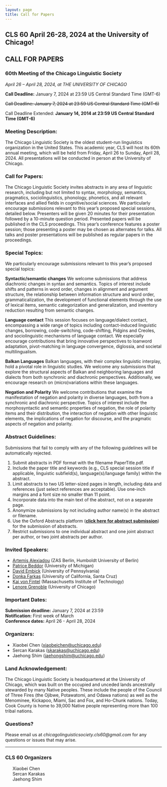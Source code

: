 ```yaml
---
layout: page
title: Call for Papers
---
```


<h2>
  CLS 60 April 26-28, 2024 at the University of Chicago!
</h2>



  




<h2>
  CALL FOR PAPERS
</h2>
<h3>
  60th Meeting of the Chicago Linguistic Society<br>
</h3>

_April 26 – April 28, 2024, at THE UNIVERSITY OF CHICAGO_
  
**Call Deadline:** January 7, 2024 at 23:59 US Central Standard Time (GMT-6)
<p> <del>Call Deadline: January 7, 2024 at 23:59 US Central Standard Time (GMT-6)</del></p>

<p> Call Deadline Extended: <strong>January 14, 2014 at 23:59 US Central Standard Time (GMT-6)</strong></p>


<h3>Meeting Description:</h3>
  
The Chicago Linguistic Society is the oldest student-run linguistics organization in the United States. This academic year, CLS will host its 60th annual meeting, which will be held from Friday, April 26 to Sunday, April 28, 2024. All presentations will be conducted in person at the University of Chicago.

<h3>Call for Papers:</h3>

The Chicago Linguistic Society invites abstracts in any area of linguistic research, including but not limited to syntax, morphology, semantics, pragmatics, sociolinguistics, phonology, phonetics, and all relevant interfaces and allied fields in cognitive/social sciences. We particularly encourage submissions relevant to this year’s proposed special sessions, detailed below.
Presenters will be given 20 minutes for their presentation followed by a 10-minute question period. Presented papers will be published in the CLS proceedings. This year’s conference features a poster session; those presenting a poster may be chosen as alternates for talks. All talks and poster presentations will be published as regular papers in the proceedings.


<h3>Special Topics:</h3>

We particularly encourage submissions relevant to this year’s proposed special topics:

<strong>Syntactic/semantic changes</strong>
We welcome submissions that address diachronic changes in syntax and semantics. Topics of interest include shifts and patterns in word order, changes in alignment and argument structure, the relationship between information structure and word order, grammaticalization, the development of functional elements through the use of lexical items, semantic categorization and generalization, and inventory reduction resulting from semantic changes.

<strong>Language contact</strong>
This session focuses on language/dialect contact, encompassing a wide range of topics including contact-induced linguistic changes, borrowing, code-switching, code-shifting, Pidgins and Creoles, and sociolinguistic mechanisms of language contact. We especially encourage contributions that bring innovative perspectives to loanword adaptation, pivot-matching in language convergence, diglossia, and societal multilingualism.

<strong>Balkan Languages</strong>
Balkan languages, with their complex linguistic interplay, hold a pivotal role in linguistic studies. We welcome any submissions that explore the structural aspects of Balkan and neighboring languages and dialects from both synchronic and diachronic perspectives. Additionally, we encourage research on (micro)variations within these languages.

<strong>Negation and Polarity</strong>
We welcome contributions that examine the manifestation of negation and polarity in diverse languages, both from a synchronic and diachronic perspective. Topics of interest include the morphosyntactic and semantic properties of negation, the role of polarity items and their distribution, the interaction of negation with other linguistic elements, the implications of negation for discourse, and the pragmatic aspects of negation and polarity.



<h3>Abstract Guidelines:</h3>

Submissions that fail to comply with any of the following guidelines will be automatically rejected.
<ol>
  <li>Submit abstracts in PDF format with the filename PaperTitle.pdf.</li>
  <li>Include the paper title and keywords (e.g., CLS special session title if applicable, linguistic subfield(s), language(s)/language family) within the abstract.</li>
  <li>Limit abstracts to two US letter-sized pages in length, including data and references (just select references are acceptable). Use one-inch margins and a font size no smaller than 11 point.</li>
  <li>Incorporate data into the main text of the abstract, not on a separate page.</li>
  <li>Anonymize submissions by not including author name(s) in the abstract or filename.</li>
  <li>Use the Oxford Abstracts platform (<strong><a href="https://app.oxfordabstracts.com/stages/6919/submitter">click here for abstract submission</a></strong>) for the submission of abstracts.</li>
  <li>Restrict submissions to one individual abstract and one joint abstract per author, or two joint abstracts per author.</li>
</ol>

<h3>Invited Speakers:</h3>

- <a href="https://www.leibniz-zas.de/en/people/details/alexiadou-artemis/alexiadou-artemis/">Artemis Alexiadou</a> (ZAS Berlin, Humboldt University of Berlin)
- <a href="https://sites.lsa.umich.edu/beddor//">Patrice Beddor</a> (University of Michigan)
- <a href="https://www.ling.upenn.edu/~embick///">David Embick</a> (University of Pennsylvania)
- <a href="https://people.ucsc.edu/~farkas////">Donka Farkas</a> (University of California, Santa Cruz)
-  <a href="https://www.kaivonfintel.org/about///">Kai von Fintel</a> (Massachusetts Institute of Technology)
- <a href="https://lucian.uchicago.edu/blogs/grenoble//">Lenore Grenoble</a> (University of Chicago)

<h3>Important Dates:</h3>

<strong>Submission deadline:</strong> January 7, 2024 at 23:59<br>
<strong>Notification:</strong> First week of March<br>
<strong>Conference dates:</strong> April 26 - April 28, 2024<br>



<h3>Organizers:</h3>

- Xiaobei Chen (<a href="mailto:xiaobeichen@uchicago.edu">xiaobeichen@uchicago.edu</a>)
- Sercan Karakas (<a href="mailto:skarakas@uchicago.edu">skarakas@uchicago.edu</a>)
- Jaehong Shim (<a href="mailto:jaehongshim@uchicago.edu">jaehongshim@uchicago.edu</a>)


<h3>Land Acknowledgement:</h3>

The Chicago Linguistic Society is headquartered at the University of Chicago, which was built on the occupied and unceded lands ancestrally stewarded by many Native peoples. These include the people of the Council of Three Fires (the Ojibwe, Potawatomi, and Odawa nations) as well as the Menominee, Kickapoo, Miami, Sac and Fox, and Ho-Chunk nations. Today, Cook County is home to 39,000 Native people representing more than 100 tribal nations.

<h3>Questions?</h3>

Please email us at _chicagolinguisticsociety.cls60@gmail.com_ for any questions or issues that may arise.

__________________________________________________________________________

<div class="organizers">
<h3>CLS 60 Organizers</h3>
<ul style="list-style:none;">
    <li>Xiaobei Chen</li>
    <li>Sercan Karakas</li>
    <li>Jaehong Shim</li>
    
</ul>
</div>

